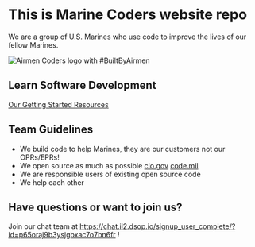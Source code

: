 # This is Marine Coders website repo

We are a group of U.S. Marines who use code to improve the lives of our fellow Marines.

![Airmen Coders logo with #BuiltByAirmen](/assets/images/Marine_Coders_Logo.jpg)




## Learn Software Development
[Our Getting Started Resources](https://airmencoders.us/learn)



## Team Guidelines
* We build code to help Marines, they are our customers not our OPRs/EPRs!
* We open source as much as possible [cio.gov](https://sourcecode.cio.gov/OSS/) [code.mil](https://code.mil)
* We are responsible users of existing open source code
* We help each other


## Have questions or want to join us?
Join our chat team at https://chat.il2.dsop.io/signup_user_complete/?id=p65oraj9b3ysjgbxac7o7bn6fr !

